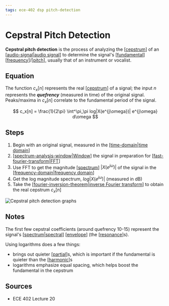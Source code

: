 ```yaml
---
tags: ece-402 dsp pitch-detection
---
```


# Cepstral Pitch Detection

**Cepstral pitch detection** is the process of analyzing the [[cepstrum]] of an [[audio-signal|audio signal]] to determine the signal's [[fundamental]] [[frequency]]/[[pitch]], usually that of an instrument or vocalist.

## Equation

The function $c_x[n]$ represents the real [[cepstrum]] of a signal; the input $n$ represents the **_quefrency_** (measured in time) of the original signal. Peaks/maxima in $c_x[n]$ correlate to the fundamental period of the signal.

$$
c_x[n] = \frac{1}{2\pi} \int^\pi_\pi log|X(e^{j\omega})| e^{j\omega} d\omega
$$

## Steps

1. Begin with an original signal, measured in the [[time-domain|time domain]]
2. [[spectrum-analysis-window|Window]] the signal in preparation for [[fast-fourier-transform|FFT]]
3. Use FFT to get the magnitude [[spectrum]] $|X(e^{j\omega})|$ of the signal in the [[frequency-domain|frequency domain]]
4. Get the log magnitude spectrum, $log|X(e^{j\omega})|$ (measured in dB)
5. Take the [[fourier-inversion-theorem|inverse Fourier transform]] to obtain the real cepstrum $c_x[n]$

![Cepstral pitch detection graphs](/attachments/cepstral-pitch-detection-graphs.png)

## Notes

The first few cepstral coefficients (around quefrency 10-15) represent the signal's [[spectrum|spectral]] [[envelope]] (the [[resonance]]s).

Using logarithms does a few things:

- brings out quieter [[partial]]s, which is important if the fundamental is quieter than the [[harmonic]]s
- logarithms emphasize equal spacing, which helps boost the fundamental in the cepstrum

## Sources

- ECE 402 Lecture 20

[//begin]: # "Autogenerated link references for markdown compatibility"
[cepstrum]: cepstrum "Cepstrum"
[audio-signal|audio signal]: audio-signal "Audio Signal"
[fundamental]: fundamental "Fundamental"
[frequency]: frequency "Frequency"
[pitch]: pitch "Pitch"
[time-domain|time domain]: time-domain "Time Domain"
[spectrum-analysis-window|Window]: spectrum-analysis-window "Spectrum Analysis Window"
[fast-fourier-transform|FFT]: fast-fourier-transform "Fast Fourier Transform"
[spectrum]: spectrum "Spectrum"
[frequency-domain|frequency domain]: frequency-domain "Frequency Domain"
[fourier-inversion-theorem|inverse Fourier transform]: fourier-inversion-theorem "Fourier Inversion Theorem"
[spectrum|spectral]: spectrum "Spectrum"
[envelope]: envelope "Envelope"
[resonance]: resonance "Resonance"
[partial]: partial "Partial"
[harmonic]: harmonic "Harmonic"
[//end]: # "Autogenerated link references"
